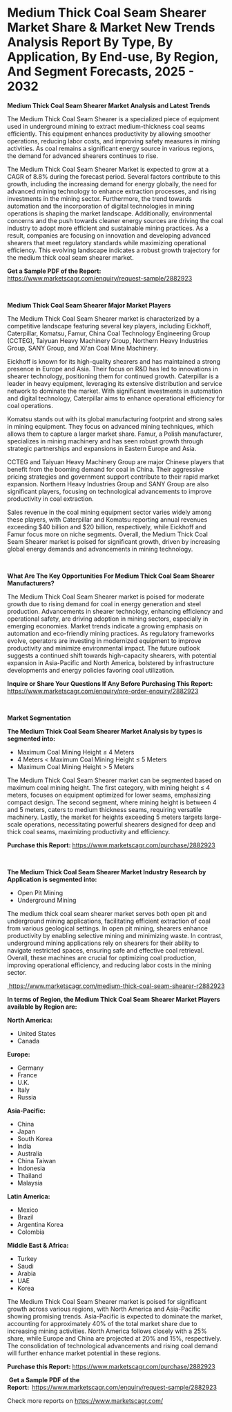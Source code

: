 <p><h1>Medium Thick Coal Seam Shearer Market Share & Market New Trends Analysis Report By Type, By Application, By End-use, By Region, And Segment Forecasts, 2025 - 2032</h1></p><p><strong>Medium Thick Coal Seam Shearer Market Analysis and Latest Trends</strong></p>
<p><p>The Medium Thick Coal Seam Shearer is a specialized piece of equipment used in underground mining to extract medium-thickness coal seams efficiently. This equipment enhances productivity by allowing smoother operations, reducing labor costs, and improving safety measures in mining activities. As coal remains a significant energy source in various regions, the demand for advanced shearers continues to rise.</p><p>The Medium Thick Coal Seam Shearer Market is expected to grow at a CAGR of 8.8% during the forecast period. Several factors contribute to this growth, including the increasing demand for energy globally, the need for advanced mining technology to enhance extraction processes, and rising investments in the mining sector. Furthermore, the trend towards automation and the incorporation of digital technologies in mining operations is shaping the market landscape. Additionally, environmental concerns and the push towards cleaner energy sources are driving the coal industry to adopt more efficient and sustainable mining practices. As a result, companies are focusing on innovation and developing advanced shearers that meet regulatory standards while maximizing operational efficiency. This evolving landscape indicates a robust growth trajectory for the medium thick coal seam shearer market.</p></p>
<p><strong>Get a Sample PDF of the Report:&nbsp;</strong> <a href="https://www.marketscagr.com/enquiry/request-sample/2882923?utm_campaign=3201&utm_medium=2&utm_source=Github&utm_content=ia&utm_term=13032025&utm_id=medium-thick-coal-seam-shearer">https://www.marketscagr.com/enquiry/request-sample/2882923</a></p>
<p>&nbsp;</p>
<p><strong>Medium Thick Coal Seam Shearer Major Market Players</strong></p>
<p><p>The Medium Thick Coal Seam Shearer market is characterized by a competitive landscape featuring several key players, including Eickhoff, Caterpillar, Komatsu, Famur, China Coal Technology Engineering Group (CCTEG), Taiyuan Heavy Machinery Group, Northern Heavy Industries Group, SANY Group, and Xi'an Coal Mine Machinery. </p><p>Eickhoff is known for its high-quality shearers and has maintained a strong presence in Europe and Asia. Their focus on R&D has led to innovations in shearer technology, positioning them for continued growth. Caterpillar is a leader in heavy equipment, leveraging its extensive distribution and service network to dominate the market. With significant investments in automation and digital technology, Caterpillar aims to enhance operational efficiency for coal operations.</p><p>Komatsu stands out with its global manufacturing footprint and strong sales in mining equipment. They focus on advanced mining techniques, which allows them to capture a larger market share. Famur, a Polish manufacturer, specializes in mining machinery and has seen robust growth through strategic partnerships and expansions in Eastern Europe and Asia. </p><p>CCTEG and Taiyuan Heavy Machinery Group are major Chinese players that benefit from the booming demand for coal in China. Their aggressive pricing strategies and government support contribute to their rapid market expansion. Northern Heavy Industries Group and SANY Group are also significant players, focusing on technological advancements to improve productivity in coal extraction.</p><p>Sales revenue in the coal mining equipment sector varies widely among these players, with Caterpillar and Komatsu reporting annual revenues exceeding $40 billion and $20 billion, respectively, while Eickhoff and Famur focus more on niche segments. Overall, the Medium Thick Coal Seam Shearer market is poised for significant growth, driven by increasing global energy demands and advancements in mining technology.</p></p>
<p>&nbsp;</p>
<p><strong>What Are The Key Opportunities For Medium Thick Coal Seam Shearer Manufacturers?</strong></p>
<p><p>The Medium Thick Coal Seam Shearer market is poised for moderate growth due to rising demand for coal in energy generation and steel production. Advancements in shearer technology, enhancing efficiency and operational safety, are driving adoption in mining sectors, especially in emerging economies. Market trends indicate a growing emphasis on automation and eco-friendly mining practices. As regulatory frameworks evolve, operators are investing in modernized equipment to improve productivity and minimize environmental impact. The future outlook suggests a continued shift towards high-capacity shearers, with potential expansion in Asia-Pacific and North America, bolstered by infrastructure developments and energy policies favoring coal utilization.</p></p>
<p><strong>Inquire or Share Your Questions If Any Before Purchasing This Report:</strong> <a href="https://www.marketscagr.com/enquiry/pre-order-enquiry/2882923?utm_campaign=3201&utm_medium=2&utm_source=Github&utm_content=ia&utm_term=13032025&utm_id=medium-thick-coal-seam-shearer">https://www.marketscagr.com/enquiry/pre-order-enquiry/2882923</a></p>
<p>&nbsp;</p>
<p><strong>Market Segmentation</strong></p>
<p><strong>The Medium Thick Coal Seam Shearer Market Analysis by types is segmented into:</strong></p>
<p><ul><li>Maximum Coal Mining Height ≤ 4 Meters</li><li>4 Meters < Maximum Coal Mining Height ≤ 5 Meters</li><li>Maximum Coal Mining Height > 5 Meters</li></ul></p>
<p><p>The Medium Thick Coal Seam Shearer market can be segmented based on maximum coal mining height. The first category, with mining height ≤ 4 meters, focuses on equipment optimized for lower seams, emphasizing compact design. The second segment, where mining height is between 4 and 5 meters, caters to medium thickness seams, requiring versatile machinery. Lastly, the market for heights exceeding 5 meters targets large-scale operations, necessitating powerful shearers designed for deep and thick coal seams, maximizing productivity and efficiency.</p></p>
<p><strong>Purchase this Report:&nbsp;</strong><a href="https://www.marketscagr.com/purchase/2882923?utm_campaign=3201&utm_medium=2&utm_source=Github&utm_content=ia&utm_term=13032025&utm_id=medium-thick-coal-seam-shearer">https://www.marketscagr.com/purchase/2882923</a></p>
<p>&nbsp;</p>
<p><strong>The Medium Thick Coal Seam Shearer Market Industry Research by Application is segmented into:</strong></p>
<p><ul><li>Open Pit Mining</li><li>Underground Mining</li></ul></p>
<p><p>The medium thick coal seam shearer market serves both open pit and underground mining applications, facilitating efficient extraction of coal from various geological settings. In open pit mining, shearers enhance productivity by enabling selective mining and minimizing waste. In contrast, underground mining applications rely on shearers for their ability to navigate restricted spaces, ensuring safe and effective coal retrieval. Overall, these machines are crucial for optimizing coal production, improving operational efficiency, and reducing labor costs in the mining sector.</p></p>
<p><a href="https://www.marketscagr.com/medium-thick-coal-seam-shearer-r2882923?utm_campaign=3201&utm_medium=2&utm_source=Github&utm_content=ia&utm_term=13032025&utm_id=medium-thick-coal-seam-shearer">&nbsp;https://www.marketscagr.com/medium-thick-coal-seam-shearer-r2882923</a></p>
<p><strong>In terms of Region, the Medium Thick Coal Seam Shearer Market Players available by Region are:</strong></p>
<p>
    <p> <strong> North America: </strong>
        <ul>
            <li>United States</li>
            <li>Canada</li>
        </ul>
        </p> 
    <p> <strong> Europe: </strong>
        <ul>
            <li>Germany</li>
            <li>France</li>
            <li>U.K.</li>
            <li>Italy</li>
            <li>Russia</li>
        </ul>
        </p> 
    <p> <strong> Asia-Pacific: </strong>
        <ul>
            <li>China</li>
            <li>Japan</li>
            <li>South Korea</li>
            <li>India</li>
            <li>Australia</li>
            <li>China Taiwan</li>
            <li>Indonesia</li>
            <li>Thailand</li>
            <li>Malaysia</li>
        </ul>
        </p> 
    <p> <strong> Latin America: </strong>
        <ul>
            <li>Mexico</li>
            <li>Brazil</li>
            <li>Argentina Korea</li>
            <li>Colombia</li>
        </ul>
        </p> 
    <p> <strong> Middle East & Africa: </strong>
        <ul>
            <li>Turkey</li>
            <li>Saudi</li>
            <li>Arabia</li>
            <li>UAE</li>
            <li>Korea</li>
        </ul>
    </p>
    </p>
<p><p>The Medium Thick Coal Seam Shearer market is poised for significant growth across various regions, with North America and Asia-Pacific showing promising trends. Asia-Pacific is expected to dominate the market, accounting for approximately 40% of the total market share due to increasing mining activities. North America follows closely with a 25% share, while Europe and China are projected at 20% and 15%, respectively. The consolidation of technological advancements and rising coal demand will further enhance market potential in these regions.</p></p>
<p><strong>Purchase this Report: </strong><a href="https://www.marketscagr.com/purchase/2882923?utm_campaign=3201&utm_medium=2&utm_source=Github&utm_content=ia&utm_term=13032025&utm_id=medium-thick-coal-seam-shearer">https://www.marketscagr.com/purchase/2882923</a></p>
<p>&nbsp;<strong>Get a Sample PDF of the Report:&nbsp;&nbsp;</strong><a href="https://www.marketscagr.com/enquiry/request-sample/2882923?utm_campaign=3201&utm_medium=2&utm_source=Github&utm_content=ia&utm_term=13032025&utm_id=medium-thick-coal-seam-shearer">https://www.marketscagr.com/enquiry/request-sample/2882923</a></p>
<p><strong></strong></p>
<p>Check more reports on <a href="https://www.marketscagr.com/?utm_campaign=3201&utm_medium=2&utm_source=Github&utm_content=ia&utm_term=13032025&utm_id=medium-thick-coal-seam-shearer">https://www.marketscagr.com/</a></p>